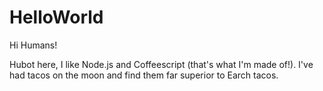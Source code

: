 HelloWorld
==========

Hi Humans!

Hubot here, I like Node.js and Coffeescript (that's what I'm made of!).
I've had tacos on the moon and find them far superior to Earch tacos.
